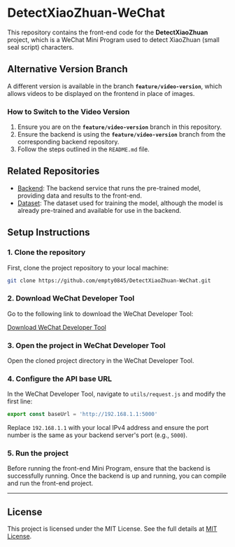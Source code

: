 # DetectXiaoZhuan-WeChat

This repository contains the front-end code for the **DetectXiaoZhuan** project, which is a WeChat Mini Program used to detect XiaoZhuan (small seal script) characters.

## Alternative Version Branch
A different version is available in the branch **`feature/video-version`**, which allows videos to be displayed on the frontend in place of images.

### How to Switch to the Video Version
1. Ensure you are on the **`feature/video-version`** branch in this repository.
2. Ensure the backend is using the **`feature/video-version`** branch from the corresponding backend repository.
3. Follow the steps outlined in the `README.md` file.

## Related Repositories

- [Backend](https://github.com/empty0845/DetectXiaoZhuan-Backend.git): The backend service that runs the pre-trained model, providing data and results to the front-end.
- [Dataset](https://github.com/empty0845/DetectXiaoZhuan-Dataset.git): The dataset used for training the model, although the model is already pre-trained and available for use in the backend.

## **Setup Instructions**

### 1. Clone the repository
First, clone the project repository to your local machine:

```bash
git clone https://github.com/empty0845/DetectXiaoZhuan-WeChat.git
```

### 2. Download WeChat Developer Tool
Go to the following link to download the WeChat Developer Tool:

[Download WeChat Developer Tool](https://developers.weixin.qq.com/miniprogram/dev/devtools/download.html)

### 3. Open the project in WeChat Developer Tool
Open the cloned project directory in the WeChat Developer Tool.

### 4. Configure the API base URL
In the WeChat Developer Tool, navigate to `utils/request.js` and modify the first line:

```javascript
export const baseUrl = 'http://192.168.1.1:5000'
```

Replace `192.168.1.1` with your local IPv4 address and ensure the port number is the same as your backend server's port (e.g., `5000`).

### 5. Run the project
Before running the front-end Mini Program, ensure that the backend is successfully running. Once the backend is up and running, you can compile and run the front-end project.

---

## **License**

This project is licensed under the MIT License. See the full details at [MIT License](https://opensource.org/licenses/MIT).

